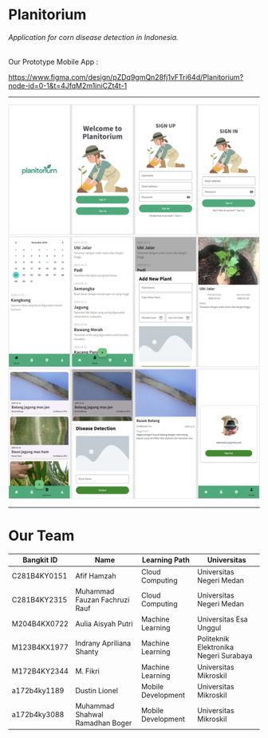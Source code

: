 <h1>Planitorium</h1>
<h6>Application for corn disease detection in Indonesia.</h6>

Our Prototype Mobile App :

https://www.figma.com/design/pZDq9gmQn28fj1vFTri64d/Planitorium?node-id=0-1&t=4JfqM2m1iniCZt4t-1

<hr>

![image](assets/first.png)
![image](assets/second.png)
![image](assets/third.png)

<hr>
<h1>Our Team</h1>

| Bangkit ID   | Name                            | Learning Path      | Universitas                            |
| ------------ | ------------------------------- | ------------------ | -------------------------------------- |
| C281B4KY0151 | Afif Hamzah                     | Cloud Computing    | Universitas Negeri Medan               |
| C281B4KY2315 | Muhammad Fauzan Fachruzi Rauf   | Cloud Computing    | Universitas Negeri Medan               |
| M204B4KX0722 | Aulia Aisyah Putri              | Machine Learning   | Universitas Esa Unggul                 |
| M123B4KX1977 | Indrany Apriliana Shanty        | Machine Learning   | Politeknik Elektronika Negeri Surabaya |
| M172B4KY2344 | M. Fikri                        | Machine Learning   | Universitas Mikroskil                  |
| a172b4ky1189 | Dustin Lionel                   | Mobile Development | Universitas Mikroskil                  |
| a172b4ky3088 | Muhammad Shahwal Ramadhan Boger | Mobile Development | Universitas Mikroskil                  |
